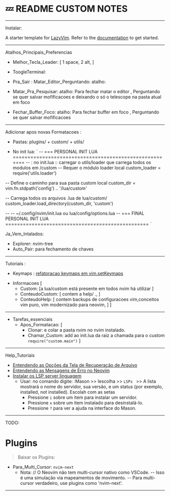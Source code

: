 # 💤 README CUSTOM NOTES
---

Instalar:

A starter template for [LazyVim](https://github.com/LazyVim/LazyVim).
Refer to the [documentation](https://lazyvim.github.io/installation) to get started.

---
Atalhos_Principais_Preferencias
- Melhor_Tecla_Leader: [ 1 space, 2 alt, ]
- ToogleTerminal: <F12>

- Pra_Sair : Matar_Editor_Perguntando: atalho: <A- > 
 - Matar_Pra_Pesquisar: atalho: <A-w> Para fechar matar o editor , Perguntando se quer salvar mofificacoes e deixando o só o telescope na pasta atual em foco
 - Fechar_Buffer_Foco: atalho: <A-q> Para fechar buffer em foco , Perguntando se quer salvar mofificacoes

---

Adicionar apos novas Formatacoes :
- Pastas: plugins/ + custom/ + utils/

- No init lua: `
-- === PERSONAL INIT LUA =======================================================
-- : no init.lua :: carregar o utils/loader que carrega todos os modulos em /custom
-- Requer o módulo loader
local custom_loader = require('utils.loader')

-- Define o caminho para sua pasta custom
local custom_dir = vim.fn.stdpath('config') .. '/lua/custom'

-- Carrega todos os arquivos .lua de lua/custom/
custom_loader.load_directory(custom_dir, 'custom')

--
-- ~/.config/nvim/init.lua ou lua/config/options.lua
-- === FINAL PERSONAL INIT LUA =================================================
`


Ja_Vem_Intalados:
  - Explorer: nvim-tree
  - Auto_Pair: para fechamento de chaves

---

Tutoriais :
 - Keymaps : [refatoracao keymaps em vim.setKeymaps](https://g.co/gemini/share/9d23569bfae3)

* Informacoes [
  - Custom: [a lua/custom está presente em todos nvim há utilizar ]
  - ConteudoCustom: [ contem a help/ ., ]
  - ConteudoHelp: [ contem backups de configuracoes vim,conceitos vim puro, vim modernizado para neovim, ]
]

---
* Tarefas_essenciais
  - Apos_Formatacao: [
      - Clonar: e colar a pasta nvim no nvim instalado.
      - Chamar_Custom: add ao init.lua da raiz a chamada para o custom `require("custom.main")` 
  ]

---
Help_Tutoriais
- [Entendendo as Opções da Tela de Recuperação de Arquivo ](https://g.co/gemini/share/607353bc8569)
- [Entendendo as Mensagens de Erro no Neovim ](https://g.co/gemini/share/6c86febea79f)
- [Instalar os LSP server linguagem ](https://g.co/gemini/share/8cd92a368f2a)
  - Usar: no comando digite:  :Mason >> Iescolha >> `LSPs ` >> A lista mostrará o nome do servidor, sua versão, e um status (por exemplo, installed, not installed). Escolah com as setas
    - Pressione `i` sobre um item para instalar um servidor.
    - Pressione `x` sobre um item instalado para desinstalá-lo.
    - Pressione `?` para ver a ajuda na interface do Mason.


---
TODO:

# Plugins
> Baixar os Plugins:
  * Para_Multi_Cursor: `nvim-next`
      * Nota: // O Neovim não tem multi-cursor nativo como VSCode. -- Isso é uma simulação via mapeamentos de movimento. -- Para multi-cursor verdadeiro, use plugins como 'nvim-next'.

---
